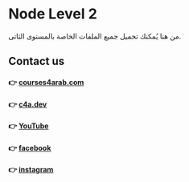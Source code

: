 # Node Level 2

من هنا يُمكنك تحميل  جميع الملفات الخاصة بالمستوى الثاتى.


## Contact us
#### 👉 [courses4arab.com](https://courses4arab.com/)
#### 👉 [c4a.dev](https://c4a.dev/)
#### 👉 [YouTube](https://www.youtube.com/channel/UCs8PwUcH93uchrEZkB8ltNw)
#### 👉 [facebook](https://www.facebook.com/courses4arab)
#### 👉 [instagram](https://www.instagram.com/ali__elrayes)


 


 
